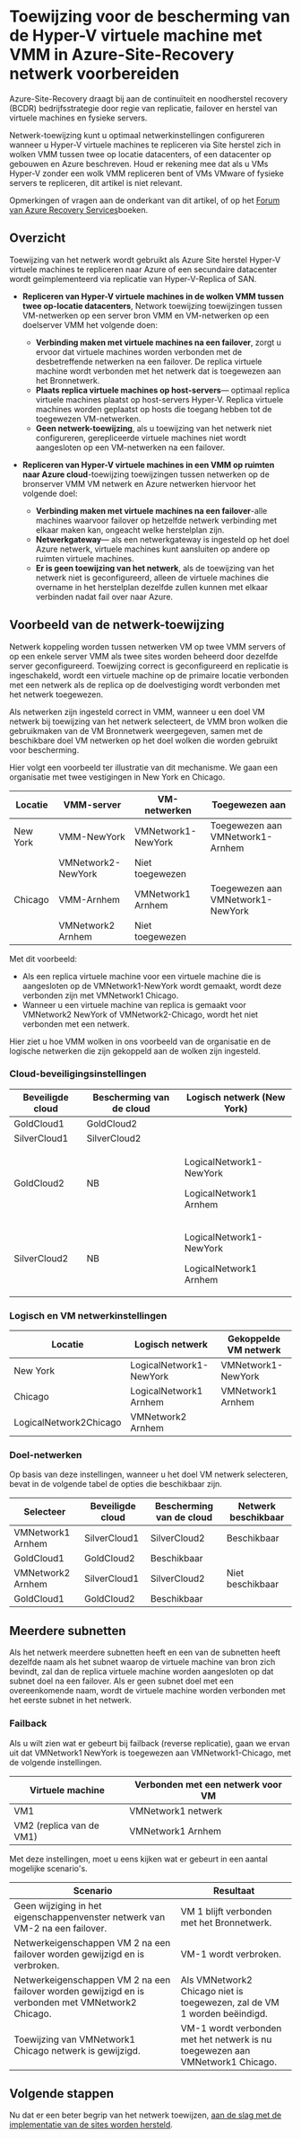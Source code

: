<properties
    pageTitle="Toewijzing voor de bescherming van de Hyper-V virtuele machine met VMM in Azure-Site-Recovery netwerk voorbereiden | Microsoft Azure"
    description="Netwerk-toewijzing voor Hyper-V virtuele machine replicatie van een datacenter in lokalen Azure of een secundaire site instellen."
    services="site-recovery"
    documentationCenter=""
    authors="rayne-wiselman"
    manager="jwhit"
    editor=""/>

<tags
    ms.service="site-recovery"
    ms.devlang="na"
    ms.topic="article"
    ms.tgt_pltfrm="na"
    ms.workload="storage-backup-recovery"
    ms.date="10/05/2016"
    ms.author="raynew"/>


# <a name="prepare-network-mapping-for-hyper-v-virtual-machine-protection-with-vmm-in-azure-site-recovery"></a>Toewijzing voor de bescherming van de Hyper-V virtuele machine met VMM in Azure-Site-Recovery netwerk voorbereiden

Azure-Site-Recovery draagt bij aan de continuïteit en noodherstel recovery (BCDR) bedrijfsstrategie door regie van replicatie, failover en herstel van virtuele machines en fysieke servers.

Netwerk-toewijzing kunt u optimaal netwerkinstellingen configureren wanneer u Hyper-V virtuele machines te repliceren via Site herstel zich in wolken VMM tussen twee op locatie datacenters, of een datacenter op gebouwen en Azure beschreven. Houd er rekening mee dat als u VMs Hyper-V zonder een wolk VMM repliceren bent of VMs VMware of fysieke servers te repliceren, dit artikel is niet relevant.

Opmerkingen of vragen aan de onderkant van dit artikel, of op het [Forum van Azure Recovery Services](https://social.msdn.microsoft.com/forums/azure/home?forum=hypervrecovmgr)boeken.


## <a name="overview"></a>Overzicht

Toewijzing van het netwerk wordt gebruikt als Azure Site herstel Hyper-V virtuele machines te repliceren naar Azure of een secundaire datacenter wordt geïmplementeerd via replicatie van Hyper-V-Replica of SAN.

- **Repliceren van Hyper-V virtuele machines in de wolken VMM tussen twee op-locatie datacenters**, Network toewijzing toewijzingen tussen VM-netwerken op een server bron VMM en VM-netwerken op een doelserver VMM het volgende doen:

    - **Verbinding maken met virtuele machines na een failover**, zorgt u ervoor dat virtuele machines worden verbonden met de desbetreffende netwerken na een failover. De replica virtuele machine wordt verbonden met het netwerk dat is toegewezen aan het Bronnetwerk.
    - **Plaats replica virtuele machines op host-servers**— optimaal replica virtuele machines plaatst op host-servers Hyper-V. Replica virtuele machines worden geplaatst op hosts die toegang hebben tot de toegewezen VM-netwerken.
    - **Geen netwerk-toewijzing**, als u toewijzing van het netwerk niet configureren, gerepliceerde virtuele machines niet wordt aangesloten op een VM-netwerken na een failover.

- **Repliceren van Hyper-V virtuele machines in een VMM op ruimten naar Azure cloud**-toewijzing toewijzingen tussen netwerken op de bronserver VMM VM netwerk en Azure netwerken hiervoor het volgende doel:
    - **Verbinding maken met virtuele machines na een failover**-alle machines waarvoor failover op hetzelfde netwerk verbinding met elkaar maken kan, ongeacht welke herstelplan zijn.
    - **Netwerkgateway**— als een netwerkgateway is ingesteld op het doel Azure netwerk, virtuele machines kunt aansluiten op andere op ruimten virtuele machines.
    - **Er is geen toewijzing van het netwerk**, als de toewijzing van het netwerk niet is geconfigureerd, alleen de virtuele machines die overname in het herstelplan dezelfde zullen kunnen met elkaar verbinden nadat fail over naar Azure.


## <a name="network-mapping-example"></a>Voorbeeld van de netwerk-toewijzing

Netwerk koppeling worden tussen netwerken VM op twee VMM servers of op een enkele server VMM als twee sites worden beheerd door dezelfde server geconfigureerd. Toewijzing correct is geconfigureerd en replicatie is ingeschakeld, wordt een virtuele machine op de primaire locatie verbonden met een netwerk als de replica op de doelvestiging wordt verbonden met het netwerk toegewezen.

Als netwerken zijn ingesteld correct in VMM, wanneer u een doel VM netwerk bij toewijzing van het netwerk selecteert, de VMM bron wolken die gebruikmaken van de VM Bronnetwerk weergegeven, samen met de beschikbare doel VM netwerken op het doel wolken die worden gebruikt voor bescherming.

Hier volgt een voorbeeld ter illustratie van dit mechanisme. We gaan een organisatie met twee vestigingen in New York en Chicago.

**Locatie** | **VMM-server** | **VM-netwerken** | **Toegewezen aan**
---|---|---|---
New York | VMM-NewYork| VMNetwork1-NewYork | Toegewezen aan VMNetwork1-Arnhem
 |  | VMNetwork2-NewYork | Niet toegewezen
Chicago | VMM-Arnhem| VMNetwork1 Arnhem | Toegewezen aan VMNetwork1-NewYork
 | | VMNetwork2 Arnhem | Niet toegewezen

Met dit voorbeeld:

- Als een replica virtuele machine voor een virtuele machine die is aangesloten op de VMNetwork1-NewYork wordt gemaakt, wordt deze verbonden zijn met VMNetwork1 Chicago.
- Wanneer u een virtuele machine van replica is gemaakt voor VMNetwork2 NewYork of VMNetwork2-Chicago, wordt het niet verbonden met een netwerk.

Hier ziet u hoe VMM wolken in ons voorbeeld van de organisatie en de logische netwerken die zijn gekoppeld aan de wolken zijn ingesteld.

### <a name="cloud-protection-settings"></a>Cloud-beveiligingsinstellingen

**Beveiligde cloud** | **Bescherming van de cloud** | **Logisch netwerk (New York)**  
---|---|---
GoldCloud1 | GoldCloud2 |
SilverCloud1| SilverCloud2 |
GoldCloud2 | <p>NB</p><p></p> | <p>LogicalNetwork1-NewYork</p><p>LogicalNetwork1 Arnhem</p>
SilverCloud2 | <p>NB</p><p></p> | <p>LogicalNetwork1-NewYork</p><p>LogicalNetwork1 Arnhem</p>

### <a name="logical-and-vm-network-settings"></a>Logisch en VM netwerkinstellingen

**Locatie** | **Logisch netwerk** | **Gekoppelde VM netwerk**
---|---|---
New York | LogicalNetwork1-NewYork | VMNetwork1-NewYork
Chicago | LogicalNetwork1 Arnhem | VMNetwork1 Arnhem
 | LogicalNetwork2Chicago | VMNetwork2 Arnhem

### <a name="target-networks"></a>Doel-netwerken

Op basis van deze instellingen, wanneer u het doel VM netwerk selecteren, bevat in de volgende tabel de opties die beschikbaar zijn.

**Selecteer** | **Beveiligde cloud** | **Bescherming van de cloud** | **Netwerk beschikbaar**
---|---|---|---
VMNetwork1 Arnhem | SilverCloud1 | SilverCloud2 | Beschikbaar
 | GoldCloud1 | GoldCloud2 | Beschikbaar
VMNetwork2 Arnhem | SilverCloud1 | SilverCloud2 | Niet beschikbaar
 | GoldCloud1 | GoldCloud2 | Beschikbaar



## <a name="multiple-subnets"></a>Meerdere subnetten

Als het netwerk meerdere subnetten heeft en een van de subnetten heeft dezelfde naam als het subnet waarop de virtuele machine van bron zich bevindt, zal dan de replica virtuele machine worden aangesloten op dat subnet doel na een failover. Als er geen subnet doel met een overeenkomende naam, wordt de virtuele machine worden verbonden met het eerste subnet in het netwerk.


### <a name="failback"></a>Failback

Als u wilt zien wat er gebeurt bij failback (reverse replicatie), gaan we ervan uit dat VMNetwork1 NewYork is toegewezen aan VMNetwork1-Chicago, met de volgende instellingen.


**Virtuele machine** | **Verbonden met een netwerk voor VM**
---|---
VM1 | VMNetwork1 netwerk
VM2 (replica van de VM1) | VMNetwork1 Arnhem

Met deze instellingen, moet u eens kijken wat er gebeurt in een aantal mogelijke scenario's.

**Scenario** | **Resultaat**
---|---
Geen wijziging in het eigenschappenvenster netwerk van VM-2 na een failover. | VM 1 blijft verbonden met het Bronnetwerk.
Netwerkeigenschappen VM 2 na een failover worden gewijzigd en is verbroken. | VM-1 wordt verbroken.
Netwerkeigenschappen VM 2 na een failover worden gewijzigd en is verbonden met VMNetwork2 Chicago. | Als VMNetwork2 Chicago niet is toegewezen, zal de VM 1 worden beëindigd.
Toewijzing van VMNetwork1 Chicago netwerk is gewijzigd. | VM-1 wordt verbonden met het netwerk is nu toegewezen aan VMNetwork1 Chicago.


## <a name="next-steps"></a>Volgende stappen

Nu dat er een beter begrip van het netwerk toewijzen, [aan de slag met de implementatie van de sites worden hersteld](site-recovery-best-practices.md).
